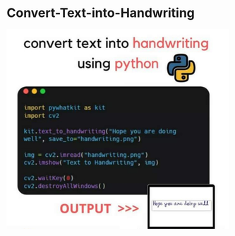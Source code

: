 # Convert-Text-into-Handwriting

![Cover Image](https://github.com/zaheerniazipk/Convert-Text-into-Handwriting/blob/main/cover.jpg)
